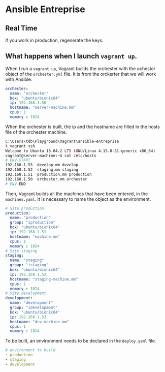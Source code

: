 # Ansible Entreprise

## Real Time
If you work in production, regenerate the keys.

## What happens when I launch `vagrant up`.
When I run a `vagrant up`, Vagrant builds the orchester with the ochester object of the `orchester.yml` file. It is from the orckerter that we will work with Ansible.

``` yaml
orchester:
  name: "orchester"
  box: "ubuntu/bionic64"
  ip: 192.168.1.50
  hostname: "server-machine.mm"
  cpus: 1
  memory : 1024
```

When the orchester is built, the ip and the hostname are filled in the hosts file of the orchester machine.
``` bash
C:\Users\tdb\Playground\Vagrant\ansible-entreprise
λ vagrant ssh
Welcome to Ubuntu 18.04.2 LTS (GNU/Linux 4.15.0-51-generic x86_64)
vagrant@server-machine:~$ cat /etc/hosts      
# ENV-START
192.168.1.53  develop.mm develop
192.168.1.52  staging.mm staging
192.168.1.51  production.mm production
192.168.1.50  orchester.mm orchester             
# ENV-END                                                    
```

Then, Vagrant builds all the machines that have been entered, in the `machines.yaml`. It is necessary to name the object as the environment.
``` yaml
# Site production
production:
  name: "production"
  group: "iproduction"
  box: "ubuntu/bionic64"
  ip: 192.168.1.51
  hostname: "machine.mm"
  cpus: 1
  memory : 1024
# Site staging
staging:
  name: "staging"
  group: "istaging"
  box: "ubuntu/bionic64"
  ip: 192.168.1.52
  hostname: "staging-machine.mm"
  cpus: 1
  memory : 1024
# Site development
development:
  name: "development"
  group: "idevelopment"
  box: "ubuntu/bionic64"
  ip: 192.168.1.53
  hostname: "dev-machine.mm"
  cpus: 1
  memory : 1024
```

To be built, an environment needs to be declared in the `deploy.yaml` file.
``` yaml
# environment to build
- production
- staging
- development
```